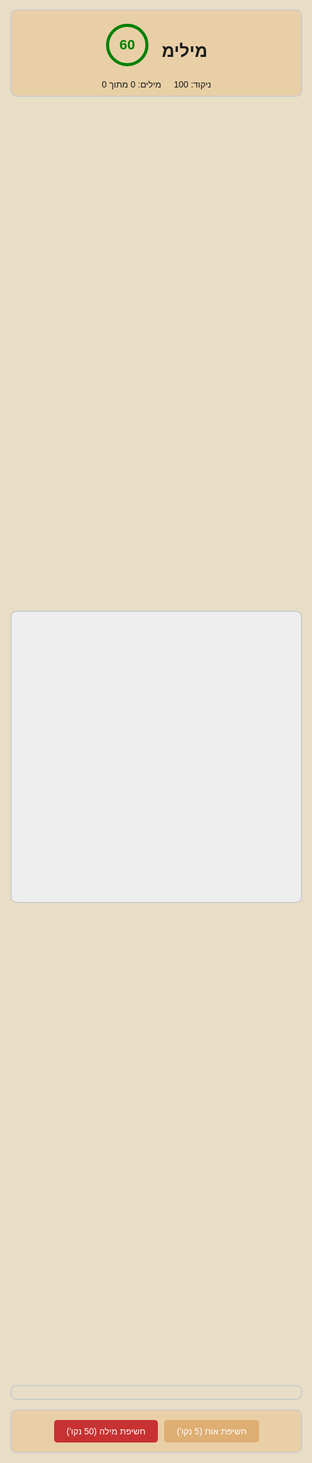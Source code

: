 <!DOCTYPE html>
<html lang="he" dir="rtl">
  <head>
    <meta charset="UTF-8" />
    <meta name="viewport" content="width=device-width, initial-scale=1.0" />
    <title>מילימ</title>
    <link rel="icon" href="favicon.ico" type="image/x-icon" />
    <script src="https://cdn.jsdelivr.net/npm/canvas-confetti@1.5.1/dist/confetti.browser.min.js"></script>
    <style>
      /* סגנונות בסיסיים */
      html,
      body {
        margin: 0;
        padding: 0 2%;
        width: 100%;
        height: 100%;
        box-sizing: border-box;
        font-family: Arial, sans-serif;
        background-color: #e8ddc5;
        direction: rtl;
      }
      .hidden {
        display: none !important;
      }
      .container {
        display: flex;
        flex-direction: column;
        height: 100vh;
      }
      header {
        flex: 0 0 auto;
        background-color: #eac8949c;
        border: 2px solid #ccc;
        border-radius: 10px;
        padding: 10px;
        margin-top: 15px;
        text-align: center;
      }
      .header-row {
        display: flex;
        align-items: center;
        justify-content: center;
        gap: 20px;
        max-width: 96%;
        margin: 0 auto;
      }
      .info-row {
        display: flex;
        justify-content: center;
        gap: 20px;
        margin-top: 10px;
      }
      .grid {
        flex: 1;
        position: relative;
        overflow: hidden;
        max-height: 50vh;
      }
      .grid-container {
        position: absolute;
        top: 0;
        bottom: 0;
        left: 0;
        right: 0;
        margin: auto;
        display: grid;
        grid-template-columns: repeat(8, 1fr);
        grid-template-rows: repeat(8, 1fr);
        gap: 5px;
        max-width: 100%;
        max-height: 100%;
        aspect-ratio: 1;
        background-color: #eeeeee;
        box-sizing: border-box;
        border: 2px solid #ccc;
        border-radius: 10px;
      }
      .cell {
        background-color: #ffffff;
        border: 1px solid #000000;
        border-radius: 5px;
        display: flex;
        justify-content: center;
        align-items: center;
        font-size: calc(1.5vmin + 1.5vmax);
        font-weight: 800;
        cursor: pointer;
        aspect-ratio: 1;
      }
      .cell.selected {
        background-color: #d3d3d3;
      }
      .cell.found {
        background-color: #90ee90;
      }
      .cell.error {
        background-color: #ff0000;
        transition: background-color 1s ease-out;
      }
      .controls {
        flex: 0 0 auto;
        background-color: #eac8949c;
        border-top: 1px solid #ddd;
        display: flex;
        justify-content: center;
        align-items: center;
      }
      .controls button {
        padding: 10px 20px;
        font-size: 1em;
        margin: 5px;
        cursor: pointer;
        border: none;
        border-radius: 5px;
        color: #ffffff;
        transition: background-color 0.3s;
      }
      #hint-button {
        background-color: #deae73;
      }
      #hint-button:hover {
        background-color: #c69663;
      }
      #solution-button {
        background-color: #c73131;
      }
      #solution-button:hover {
        background-color: #a12121;
      }
      #word-list {
        font-size: 1em;
        margin: 5px 0;
        display: flex;
        align-items: center;
        justify-content: center;
        text-align: center;
        white-space: pre-wrap;
      }
      #word-list span.found {
        text-decoration: line-through;
        color: #999;
      }
      .controls,
      #word-list {
        border: 2px solid #ccc;
        border-radius: 10px;
        padding: 10px;
        margin-bottom: 15px;
      }
      #time-text {
        font-size: 32px;
        fill: green;
        font-weight: bold;
        transform: translateY(2px);
      }
      #countdown-circle {
        stroke: green;
      }
      @keyframes pulse-animation {
        0% {
          transform: scale(1);
        }
        50% {
          transform: scale(1.2);
        }
        100% {
          transform: scale(1);
        }
      }
      .pulse {
        animation: pulse-animation 0.5s ease;
      }
      button.disabled {
        opacity: 0.5;
        cursor: not-allowed;
        pointer-events: none;
      }
      #hint-button.disabled {
        background-color: #b3b380;
      }
      #solution-button.disabled {
        background-color: #d3b2b2;
      }
      /* סגנונות אוברליים */
      .overlay {
        position: fixed;
        top: 0;
        left: 0;
        width: 100%;
        height: 100%;
        background-color: rgba(0, 0, 0, 0.7);
        display: flex;
        justify-content: center;
        align-items: center;
        z-index: 1000;
        color: white;
        font-size: 3em;
        text-align: center;
        pointer-events: none;
      }
      .overlay-content {
        background-color: rgba(0, 0, 0, 0.9);
        padding: 2rem;
        border-radius: 15px;
        border: 3px solid gold;
      }
    </style>
  </head>
  <body>
    <div class="container">
      <header>
        <div class="header-row">
          <h1 id="game-title">מילימ</h1>
          <div class="timer">
            <svg
              id="countdown-timer"
              width="70"
              height="70"
              viewBox="0 0 100 100"
            >
              <circle
                cx="50"
                cy="50"
                r="45"
                stroke-width="7"
                stroke="#ddd"
                fill="none"
              ></circle>
              <circle
                id="countdown-circle"
                cx="50"
                cy="50"
                r="45"
                stroke-width="7"
                fill="none"
                stroke-linecap="round"
                transform="rotate(-90 50 50)"
              ></circle>
              <text
                id="time-text"
                x="50"
                y="50"
                text-anchor="middle"
                dominant-baseline="middle"
                font-size="32"
                fill="green"
                font-weight="bold"
                style="transform: translateY(2px)"
              >
                60
              </text>
            </svg>
          </div>
        </div>
        <div class="info-row">
          <div class="score">ניקוד: <span id="score">100</span></div>
          <div class="word-count">
            מילים: <span id="found-words">0</span> מתוך
            <span id="total-words">0</span>
          </div>
        </div>
      </header>
      <section class="grid">
        <div class="grid-container"></div>
      </section>
      <section>
        <div id="word-list"></div>
      </section>
      <section class="controls">
        <button id="hint-button">
          חשיפת אות (<span class="small-text">5 נקו'</span>)
        </button>
        <button id="solution-button">
          חשיפת מילה (<span class="small-text">50 נקו'</span>)
        </button>
      </section>
      <div id="notification" class="notification hidden"></div>
    </div>

    <!-- אוברליים לסיום משחק -->
    <div id="game-overlay" class="overlay hidden">
      <div class="overlay-content">
        <h2 id="overlay-text"></h2>
      </div>
    </div>

    <script>
      let score = 100,
        gameEnded = false,
        totalTime = 60,
        timeLeft = totalTime,
        timerInterval = null,
        isSelecting = false;
      let excelGrid = [],
        excelWords = [],
        discoveredWords = [],
        selectedCells = [];
      let currentWord = "";
      const wordsList = [
        "רוני",
        "אסתר",
        "גליל",
        "חוגגת",
        "בת מצווה",
        "מזל טוב",
        "שמחה",
      ];

      // אלמנטים DOM
      const scoreEl = document.getElementById("score");
      const foundWordsEl = document.getElementById("found-words");
      const totalWordsEl = document.getElementById("total-words");
      const wordListEl = document.getElementById("word-list");
      const notificationEl = document.getElementById("notification");
      const timeTextEl = document.getElementById("time-text");
      const countdownCircle = document.getElementById("countdown-circle");
      const hintButton = document.getElementById("hint-button");
      const solutionButton = document.getElementById("solution-button");
      const gridContainer = document.querySelector(".grid-container");
      const overlay = document.getElementById("game-overlay");
      const overlayText = document.getElementById("overlay-text");

      // פונקציות עזר
      function createEmptyGrid() {
        return Array.from({ length: 8 }, () => Array(8).fill(""));
      }

      function inBounds(r, c) {
        return r >= 0 && r < 8 && c >= 0 && c < 8;
      }

      function shuffleArray(array) {
        for (let i = array.length - 1; i > 0; i--) {
          const j = Math.floor(Math.random() * (i + 1));
          [array[i], array[j]] = [array[j], array[i]];
        }
      }

      function dfs(
        grid,
        word,
        index,
        row,
        col,
        prevDir,
        turnCount,
        maxTurns,
        path,
        visited
      ) {
        if (index === word.length - 1) return path;
        const moves = [
          [0, 1], // ימינה
          [0, -1], // שמאלה
          [1, 0], // מטה
          [-1, 0], // מעלה
        ];
        shuffleArray(moves);
        for (const [dr, dc] of moves) {
          const newRow = row + dr,
            newCol = col + dc;
          if (!inBounds(newRow, newCol)) continue;
          const key = newRow + "," + newCol;
          if (visited.has(key)) continue;
          if (
            grid[newRow][newCol] !== "" &&
            grid[newRow][newCol] !== word[index + 1]
          )
            continue;
          const newTurnCount =
            prevDir && (dr !== prevDir[0] || dc !== prevDir[1])
              ? turnCount + 1
              : turnCount;
          if (newTurnCount > maxTurns) continue;
          visited.add(key);
          const result = dfs(
            grid,
            word,
            index + 1,
            newRow,
            newCol,
            [dr, dc],
            newTurnCount,
            maxTurns,
            path.concat([[newRow, newCol]]),
            visited
          );
          if (result) return result;
          visited.delete(key);
        }
        return null;
      }

      function normalizeWord(word) {
        return word
          .replace(/[ךםןףץ]/g, (letter) => {
            return { ך: "כ", ם: "מ", ן: "נ", ף: "פ", ץ: "צ" }[letter];
          })
          .replace(/\s/g, "") // הסרת כל הרווחים
          .toLowerCase();
      }

      function findPathForWord(grid, word) {
        const maxTurns = word.length <= 4 ? 1 : 2; // הגבלת פניות
        const positions = [];
        for (let i = 0; i < 8; i++) {
          for (let j = 0; j < 8; j++) {
            positions.push([i, j]);
          }
        }
        shuffleArray(positions);
        for (const [r, c] of positions) {
          if (grid[r][c] !== "" && grid[r][c] !== word[0]) continue;
          const visited = new Set([r + "," + c]);
          const path = dfs(
            grid,
            word,
            0,
            r,
            c,
            null,
            0,
            maxTurns,
            [[r, c]],
            visited
          );
          if (path) return path;
        }
        return null;
      }

      function findPathForWord(grid, word) {
        const maxTurns = word.length <= 4 ? 2 : 3;
        const positions = [];
        for (let i = 0; i < 8; i++) {
          for (let j = 0; j < 8; j++) {
            positions.push([i, j]);
          }
        }
        shuffleArray(positions);
        for (const [r, c] of positions) {
          if (grid[r][c] !== "" && grid[r][c] !== word[0]) continue;
          const visited = new Set([r + "," + c]);
          const path = dfs(
            grid,
            word,
            0,
            r,
            c,
            null,
            0,
            maxTurns,
            [[r, c]],
            visited
          );
          if (path) return path;
        }
        return null;
      }

      function coordsToExcel(coords) {
        return coords
          .map(([r, c]) => String.fromCharCode(65 + c) + (r + 1))
          .join(",");
      }

      function generateGrid() {
        const grid = createEmptyGrid();
        const placements = [];
        const sortedWords = wordsList
          .slice()
          .sort((a, b) => normalizeWord(b).length - normalizeWord(a).length);
        for (const word of sortedWords) {
          let norm = normalizeWord(word);
          let path = findPathForWord(grid, norm);
          if (path) {
            if (Math.random() < 0.5) {
              path.reverse();
              norm = norm.split("").reverse().join("");
            }
            path.forEach(([r, c], i) => {
              grid[r][c] = norm[i];
            });
            placements.push({ מילה: word, קואורדינטות: coordsToExcel(path) });
          }
        }
        const letters = "אבגדהוזחטיכלמנסעפצקרשת";
        for (let i = 0; i < 8; i++) {
          for (let j = 0; j < 8; j++) {
            if (grid[i][j] === "") {
              grid[i][j] = letters.charAt(
                Math.floor(Math.random() * letters.length)
              );
            }
          }
        }
        excelGrid = grid;
        excelWords = placements;
      }

      function generateLetterGridDiv() {
        const fragment = document.createDocumentFragment();
        const letters = "אבגדהוזחטיכלמנסעפצקרשת";
        gridContainer.innerHTML = "";
        for (let row = 0; row < excelGrid.length; row++) {
          for (let col = 0; col < excelGrid[row].length; col++) {
            let content = excelGrid[row][col];
            if (content === "*" || content == null) {
              content = letters[Math.floor(Math.random() * letters.length)];
            }
            const cell = document.createElement("div");
            cell.textContent = content;
            cell.className = "cell";
            cell.dataset.row = row;
            cell.dataset.col = col;
            fragment.appendChild(cell);
          }
        }
        gridContainer.appendChild(fragment);
      }

      function updateWordListUI() {
        if (!excelWords.length) {
          wordListEl.textContent = "לא נטענו מילים";
          return;
        }
        wordListEl.innerHTML = "";
        excelWords.forEach((wordObj, index) => {
          const span = document.createElement("span");
          span.textContent = wordObj.מילה;
          if (discoveredWords.includes(wordObj.מילה)) {
            span.classList.add("found");
          }
          wordListEl.appendChild(span);
          if (index < excelWords.length - 1) {
            const comma = document.createElement("span");
            comma.textContent = ", ";
            wordListEl.appendChild(comma);
          }
        });
      }

      function addPulseEffect(elementId) {
        const el = document.getElementById(elementId);
        if (!el) return;
        el.classList.remove("pulse");
        void el.offsetWidth;
        el.classList.add("pulse");
      }

      function startTimer() {
        timeLeft = totalTime;
        timeTextEl.textContent = totalTime;
        if (timerInterval) clearInterval(timerInterval);
        timerInterval = setInterval(() => {
          if (timeLeft <= 0) {
            clearInterval(timerInterval);
            endGame();
          } else {
            timeTextEl.textContent = timeLeft;
          }
          const ratio = timeLeft / totalTime;
          const color =
            ratio >= 0.5 ? "green" : ratio >= 0.25 ? "orange" : "red";
          timeTextEl.style.fill = color;
          countdownCircle.style.stroke = color;
          timeLeft--;
        }, 1000);
      }

      function resetTimer() {
        timeLeft = totalTime;
        timeTextEl.textContent = totalTime;
      }

      function endGame() {
        gameEnded = true;
        clearInterval(timerInterval);

        if (discoveredWords.length === excelWords.length) {
          overlayText.textContent = "🎉 כל הכבוד! 🎉";
          triggerConfetti();
        } else {
          overlayText.textContent = "⏳ נגמר הזמן...";
        }

        overlay.classList.remove("hidden");
      }

      function triggerConfetti() {
        const count = 200;
        const defaults = { origin: { y: 0.7 }, zIndex: 2000 };

        function fire(particleRatio, opts) {
          confetti(
            Object.assign({}, defaults, opts, {
              particleCount: Math.floor(count * particleRatio),
            })
          );
        }

        fire(0.25, { spread: 26, startVelocity: 55 });
        fire(0.2, { spread: 60 });
        fire(0.35, { spread: 100, decay: 0.91, scalar: 0.8 });
        fire(0.1, { spread: 120, startVelocity: 25, decay: 0.92, scalar: 1.2 });
        fire(0.1, { spread: 120, startVelocity: 45 });
      }

      function attachCellDragListeners() {
        const cells = gridContainer.querySelectorAll(".cell");
        cells.forEach((cell) => {
          cell.addEventListener("mousedown", cellMouseDown);
          cell.addEventListener("mouseenter", cellMouseEnter);
          cell.addEventListener("mouseup", cellMouseUp);
          cell.addEventListener("touchstart", (e) => {
            cellMouseDown(e);
            e.preventDefault();
          });
          cell.addEventListener("touchmove", (e) => {
            e.preventDefault();
            const touch = e.touches[0];
            const target = document.elementFromPoint(
              touch.clientX,
              touch.clientY
            );
            if (target?.classList.contains("cell")) {
              cellMouseEnter({ currentTarget: target });
              if ("vibrate" in navigator) navigator.vibrate([20]);
            }
          });
        });
        document.addEventListener("mouseup", cellMouseUp);
        document.addEventListener("touchend", cellMouseUp);
      }

      function cellMouseDown(event) {
        if (gameEnded) return;
        event.preventDefault();
        resetSelection();
        isSelecting = true;
        const cell = event.currentTarget;
        selectedCells.push(cell);
        cell.classList.add("selected");
        currentWord = cell.textContent;
        cell.dataset.originalColor = cell.style.backgroundColor;
        cell.style.backgroundColor = "lightgray";
      }

      function cellMouseEnter(event) {
    if (gameEnded || !isSelecting) return;
    const cell = event.currentTarget;
    
    // בדיקת כפילויות
    if (selectedCells.includes(cell)) return;
    
    const lastCell = selectedCells[selectedCells.length - 1];
    
    // וידוא צימודיות
    if (!isAdjacent(lastCell, cell)) return;

    // הוספת התא למופעלים
    selectedCells.push(cell);
    cell.classList.add("selected");
    currentWord += cell.textContent;
    cell.dataset.originalColor = cell.style.backgroundColor;
    cell.style.backgroundColor = "lightgray";

    // הפעלת רטט עם כל התנאים
    if ("vibrate" in navigator) {
        navigator.vibrate([20]); // רטט קצר של 20ms
        
        // הוספת הגנה מפני רטט מרובה
        if (cell.dataset.vibrating) return;
        cell.dataset.vibrating = true;
        setTimeout(() => delete cell.dataset.vibrating, 50);
    }
}
      function cellMouseUp(event) {
        if (gameEnded || !isSelecting) return;
        isSelecting = false;
        submitWord();
      }

      function isAdjacent(cell1, cell2) {
        const row1 = parseInt(cell1.dataset.row, 10),
          col1 = parseInt(cell1.dataset.col, 10),
          row2 = parseInt(cell2.dataset.row, 10),
          col2 = parseInt(cell2.dataset.col, 10);
        return (
          Math.abs(row1 - row2) <= 1 &&
          Math.abs(col1 - col2) <= 1 &&
          !(row1 === row2 && col1 === col2)
        );
      }

      function updateUI() {
        scoreEl.textContent = score;
        foundWordsEl.textContent = discoveredWords.length;
        totalWordsEl.textContent = excelWords.length;
      }

      function submitWord() {
        if (gameEnded) return;
        let isValid = false,
          validWord = null;
        const selectedCoordsOrder = selectedCells
          .map((cell) => {
            const col = String.fromCharCode(
              65 + parseInt(cell.dataset.col, 10)
            );
            const row = parseInt(cell.dataset.row, 10) + 1;
            return `${col}${row}`;
          })
          .join(",");

        excelWords.forEach((wordObj) => {
          const wordCoords = wordObj.קואורדינטות.split(",");
          const selectedCoordsArray = selectedCoordsOrder.split(",");
          if (wordCoords.length === selectedCoordsArray.length) {
            const isForwardMatch = selectedCoordsArray.every(
              (coord, index) => coord === wordCoords[index]
            );
            const isReverseMatch = selectedCoordsArray.every(
              (coord, index) =>
                coord === wordCoords[wordCoords.length - 1 - index]
            );
            const isPathMatch = checkPathMatch(selectedCoordsArray, wordCoords);
            if (
              (isForwardMatch || isReverseMatch || isPathMatch) &&
              !discoveredWords.includes(wordObj.מילה)
            ) {
              const normalizedCurrent = normalizeWord(currentWord);
              const normalizedWord = normalizeWord(wordObj.מילה);
              if (
                normalizedCurrent === normalizedWord ||
                normalizedCurrent ===
                  normalizedWord.split("").reverse().join("")
              ) {
                isValid = true;
                validWord = wordObj.מילה;
              }
            }
          }
        });

        if (isValid) {
          // רטט לניחוש נכון
          if ("vibrate" in navigator) navigator.vibrate([100, 50, 150]);
          selectedCells.forEach((cell) => {
            cell.classList.remove("selected", "error");
            cell.classList.add("found");
            cell.style.backgroundColor = "lightgreen";
          });
          if (!discoveredWords.includes(validWord)) {
            updateScore(validWord.replace(/\s/g, "").length * 10);
            currentWord = validWord;
            handleWordDiscovery(validWord);
          }
          if (discoveredWords.length === excelWords.length) {
            endGame();
          }
        } else {
          // רטט לניחוש שגוי
          if ("vibrate" in navigator) navigator.vibrate([200]);
          const errorCells = [...selectedCells];
          errorCells.forEach((cell) => {
            cell.classList.remove("selected");
            cell.classList.add("error");
            cell.style.backgroundColor = "red";
            cell.dataset.originalColor = cell.classList.contains("found")
              ? "lightgreen"
              : "";
          });
          updateScore(-5);
          setTimeout(() => {
            errorCells.forEach((cell) => {
              cell.style.backgroundColor = cell.classList.contains("found")
                ? "lightgreen"
                : cell.dataset.originalColor || "#fff";
              cell.classList.remove("error");
            });
          }, 1000);
        }
        resetSelection();
        updateUI();
      }

      function checkPathMatch(selectedCoords, wordCoords) {
        const visited = new Set();
        const stack = [selectedCoords[0]];
        visited.add(selectedCoords[0]);
        while (stack.length) {
          const coord = stack.pop();
          if (wordCoords.includes(coord)) {
            const index = wordCoords.indexOf(coord);
            if (index === wordCoords.length - 1) return true;
            for (let i = 0; i < selectedCoords.length; i++) {
              if (
                !visited.has(selectedCoords[i]) &&
                isAdjacentCoords(coord, selectedCoords[i])
              ) {
                if (selectedCoords[i] === wordCoords[index + 1]) {
                  stack.push(selectedCoords[i]);
                  visited.add(selectedCoords[i]);
                  break;
                }
              }
            }
          }
        }
        return false;
      }

      function isAdjacentCoords(coord1, coord2) {
        const row1 = parseInt(coord1[1], 10) - 1;
        const col1 = coord1.charCodeAt(0) - 65;
        const row2 = parseInt(coord2[1], 10) - 1;
        const col2 = coord2.charCodeAt(0) - 65;
        return (
          Math.abs(row1 - row2) <= 1 &&
          Math.abs(col1 - col2) <= 1 &&
          !(row1 === row2 && col1 === col2)
        );
      }

      function normalizeWord(word) {
        return word
          .replace(/[ךםןףץ]/g, (letter) => {
            return { ך: "כ", ם: "מ", ן: "נ", ף: "פ", ץ: "צ" }[letter];
          })
          .replace(/\s/g, "")
          .toLowerCase();
      }

      function resetSelection() {
        selectedCells.forEach((cell) => {
          if (!cell.classList.contains("found")) {
            cell.style.backgroundColor = cell.dataset.originalColor || "#fff";
          }
          delete cell.dataset.originalColor;
          cell.classList.remove("selected");
        });
        selectedCells = [];
        currentWord = "";
      }

      function updateScore(points) {
        score += points;
        if (score < 0) score = 0;
        scoreEl.textContent = score;
        updateButtonsState();
        addPulseEffect("score");
      }

      function handleWordDiscovery(word) {
        discoveredWords.push(word);
        updateScore(word.length * 10);
        addPulseEffect("found-words");
        updateUI();
        updateWordListUI();
        resetTimer();
      }

      function requestHint() {
        if (score < 5) {
          showNotification("אין לך מספיק נקודות להשתמש ברמז!");
          return;
        }
        const undiscovered = excelWords.filter(
          (word) => !discoveredWords.includes(word.מילה)
        );
        if (!undiscovered.length) {
          showNotification("אין עוד מילים שלא גילית!");
          return;
        }
        const randomWord =
          undiscovered[Math.floor(Math.random() * undiscovered.length)];
        const hintCoords = randomWord.קואורדינטות.split(",")[0];
        const row = parseInt(hintCoords[1], 10) - 1;
        const col = parseInt(hintCoords.charCodeAt(0) - 65, 10);
        const hintCell = document.querySelector(
          `.cell[data-row="${row}"][data-col="${col}"]`
        );
        if (hintCell) {
          hintCell.style.backgroundColor = "yellow";
          updateScore(-5);
          setTimeout(() => {
            hintCell.style.backgroundColor = hintCell.classList.contains(
              "found"
            )
              ? "lightgreen"
              : hintCell.dataset.originalColor || "#fff";
          }, 1000);
        }
      }

      function requestSolution() {
        if (score < 50) {
          showNotification("אין לך מספיק נקודות להשתמש בפתרון!");
          return;
        }
        const undiscovered = excelWords.filter(
          (word) => !discoveredWords.includes(word.מילה)
        );
        if (!undiscovered.length) {
          showNotification("אין עוד מילים שלא גילית!");
          return;
        }
        const randomWord =
          undiscovered[Math.floor(Math.random() * undiscovered.length)];
        const solutionCoords = randomWord.קואורדינטות.split(",");
        solutionCoords.forEach((coord) => {
          const row = parseInt(coord[1], 10) - 1;
          const col = parseInt(coord.charCodeAt(0) - 65, 10);
          const cell = document.querySelector(
            `.cell[data-row="${row}"][data-col="${col}"]`
          );
          if (cell) cell.style.backgroundColor = "yellow";
        });
        updateScore(-50);
        setTimeout(() => {
          solutionCoords.forEach((coord) => {
            const row = parseInt(coord[1], 10) - 1;
            const col = parseInt(coord.charCodeAt(0) - 65, 10);
            const cell = document.querySelector(
              `.cell[data-row="${row}"][data-col="${col}"]`
            );
            if (cell) {
              cell.style.backgroundColor = cell.classList.contains("found")
                ? "lightgreen"
                : cell.dataset.originalColor || "#fff";
            }
          });
        }, 2000);
        showNotification("הנה רמז על מילה אחת!");
      }

      function showNotification(message) {
        notificationEl.textContent = message;
        notificationEl.classList.remove("hidden");
        setTimeout(() => {
          notificationEl.classList.add("hidden");
        }, 2000);
      }

      function updateButtonsState() {
        hintButton.disabled = score < 5;
        solutionButton.disabled = score < 50;
        hintButton.classList.toggle("disabled", score < 5);
        solutionButton.classList.toggle("disabled", score < 50);
      }

      function startGame() {
        overlay.classList.add("hidden");
        generateGrid();
        generateLetterGridDiv();
        attachCellDragListeners();
        startTimer();
        score = 100;
        discoveredWords = [];
        updateButtonsState();
        updateUI();
        updateWordListUI();
      }

      document.addEventListener("DOMContentLoaded", () => {
        startGame();
        hintButton.addEventListener("click", requestHint);
        solutionButton.addEventListener("click", requestSolution);
      });
    </script>
  </body>
</html>
